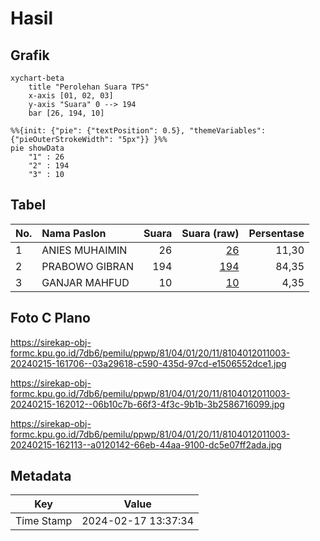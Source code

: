 # Hasil

## Grafik

```mermaid
xychart-beta
    title "Perolehan Suara TPS"
    x-axis [01, 02, 03]
    y-axis "Suara" 0 --> 194
    bar [26, 194, 10]
```

```mermaid
%%{init: {"pie": {"textPosition": 0.5}, "themeVariables": {"pieOuterStrokeWidth": "5px"}} }%%
pie showData
    "1" : 26
    "2" : 194
    "3" : 10
```

## Tabel

| No. | Nama Paslon    | Suara | Suara (raw) | Persentase |
|:--- |:-------------- | -----:| -----------:| ----------:|
| 1   | ANIES MUHAIMIN | 26    | [26][p-1]   | 11,30      |
| 2   | PRABOWO GIBRAN | 194   | [194][p-2]  | 84,35      |
| 3   | GANJAR MAHFUD  | 10    | [10][p-3]   | 4,35       |


[p-1]: https://github.com/gigit-pemilu/pemilu-2024-81-maluku/blob/main/pilpres/hitung-suara/sub/81-maluku/sub/04-buru/sub/01-namlea/sub/2011-sanleko/sub/003-tps/sub/paslon-1.txt
[p-2]: https://github.com/gigit-pemilu/pemilu-2024-81-maluku/blob/main/pilpres/hitung-suara/sub/81-maluku/sub/04-buru/sub/01-namlea/sub/2011-sanleko/sub/003-tps/sub/paslon-2.txt
[p-3]: https://github.com/gigit-pemilu/pemilu-2024-81-maluku/blob/main/pilpres/hitung-suara/sub/81-maluku/sub/04-buru/sub/01-namlea/sub/2011-sanleko/sub/003-tps/sub/paslon-3.txt

## Foto C Plano

https://sirekap-obj-formc.kpu.go.id/7db6/pemilu/ppwp/81/04/01/20/11/8104012011003-20240215-161706--03a29618-c590-435d-97cd-e1506552dce1.jpg

https://sirekap-obj-formc.kpu.go.id/7db6/pemilu/ppwp/81/04/01/20/11/8104012011003-20240215-162012--06b10c7b-66f3-4f3c-9b1b-3b2586716099.jpg

https://sirekap-obj-formc.kpu.go.id/7db6/pemilu/ppwp/81/04/01/20/11/8104012011003-20240215-162113--a0120142-66eb-44aa-9100-dc5e07ff2ada.jpg


## Metadata

| Key        | Value               |
| ---------- | ------------------- |
| Time Stamp | 2024-02-17 13:37:34 |



